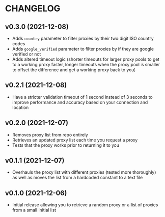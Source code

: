 # CHANGELOG

## v0.3.0 (2021-12-08)

* Adds `country` parameter to filter proxies by their two digit ISO country codes
* Adds `google_verified` parameter to filter proxies by if they are google verified or not
* Adds altered timeout logic (shorter timeouts for larger proxy pools to get to a working proxy faster, longer timeouts when the proxy pool is smaller to offset the difference and get a working proxy back to you)

## v0.2.1 (2021-12-08)

* Have a stricter validation timeout of 1 second instead of 3 seconds to improve performance and accuracy based on your connection and location

## v0.2.0 (2021-12-07)

* Removes proxy list from repo entirely
* Retrieves an updated proxy list each time you request a proxy
* Tests that the proxy works prior to returning it to you

## v0.1.1 (2021-12-07)

* Overhauls the proxy list with different proxies (tested more thoroughly) as well as moves the list from a hardcoded constant to a text file

## v0.1.0 (2021-12-06)

* Initial release allowing you to retrieve a random proxy or a list of proxies from a small initial list
